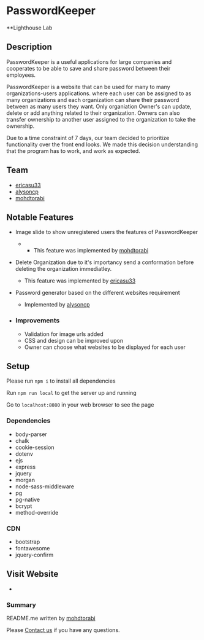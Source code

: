# PasswordKeeper

**Lighthouse Lab

## Description

PasswordKeeper is a useful applications for large companies and cooperates to be able to save and share password between their employees.

PasswordKeeper is a website that can be used for many to many organizations-users applications. where each user can be assigned to as many organizations and each organization can share their password between as many users they want. Only organiation Owner's can  update, delete or add anything related to their organization. Owners can also transfer ownership to another user assigned to the organization to take the ownership.

Due to a time constraint of 7 days, our team decided to prioritize functionality over the front end looks. We made this decision understanding that the program has to work, and work as expected.

## Team

- [ericasu33](https://github.com/ericasu33)
- [alysoncp](https://github.com/alysoncp)
- [mohdtorabi](https://github.com/mohdtorabi)

## Notable Features

- Image slide to show unregistered users the features of PasswordKeeper

  - - This feature was implemented by [mohdtorabi](https://github.com/mohdtorabi)

- Delete Organization due to it's importancy send a conformation before deleting the organization immediatley.

  - This feature was implemented by [ericasu33](https://github.com/ericasu33)

- Password generator based on the different websites requirement

  - Implemented by [alysoncp](https://github.com/alysoncp)

- ### Improvements

  - Validation for image urls added
  - CSS and design can be improved upon
  - Owner can choose what websites to be displayed for each user

## Setup

Please run `npm i` to install all dependencies

Run `npm run local` to get the server up and running

Go to `localhost:8080` in your web browser to see the page

### Dependencies

- body-parser
- chalk
- cookie-session
- dotenv
- ejs
- express
- jquery
- morgan
- node-sass-middleware
- pg
- pg-native
- bcrypt
- method-override

### CDN

- bootstrap
- fontawesome
- jquery-confirm 


## Visit Website 

- 

### Summary

README.me written by [mohdtorabi](https://github.com/mohdtorabi)

Please [Contact us](#team) if you have any questions.

